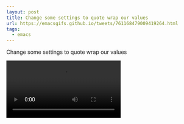 ```yaml
---
layout: post
title: Change some settings to quote wrap our values
url: https://emacsgifs.github.io/tweets/761168479009419264.html
tags:
  - emacs
---
```


Change some settings to quote wrap our values

<video controls autoplay>
  <source src="/public/videos/761168479009419264.mp4" type="video/mp4">
    Sorry your browser does not support the video tag, maybe time to upgrade?
</video>
